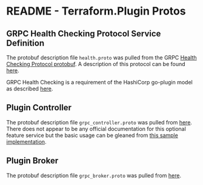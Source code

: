 # README - Terraform.Plugin Protos

## GRPC Health Checking Protocol Service Definition

The protobuf description file `health.proto` was pulled from the GRPC [Health Checking Protocol protobuf](https://github.com/grpc/grpc/blob/master/src/proto/grpc/health/v1/health.proto).
A description of this protocol can be found [here](https://github.com/grpc/grpc/blob/master/doc/health-checking.md).

GRPC Health Checking is a requirement of the HashiCorp go-plugin model as described [here](https://github.com/hashicorp/go-plugin/blob/master/docs/guide-plugin-write-non-go.md#3-add-the-grpc-health-checking-service).

## Plugin Controller

The protobuf description file `grpc_controller.proto` was pulled from
[here](https://github.com/hashicorp/go-plugin/blob/master/internal/plugin/grpc_controller.proto).
There does not appear to be any official documentation for this
optional feature service but the basic usage can be gleaned from
[this sample implementation](https://github.com/hashicorp/go-plugin/blob/master/grpc_controller.go).

## Plugin Broker

The protobuf description file `grpc_broker.proto` was pulled from
[here](https://github.com/hashicorp/go-plugin/blob/master/internal/plugin/grpc_broker.proto).
